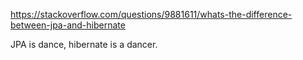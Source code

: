https://stackoverflow.com/questions/9881611/whats-the-difference-between-jpa-and-hibernate

JPA is dance, hibernate is a dancer.